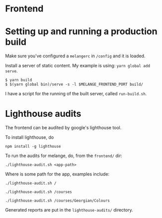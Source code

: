 # Frontend

# Setting up and running a production build

Make sure you've configured a `melangerc` in `/config` and it is loaded.

Install a server of static content. My example is using: `yarn global add serve`.

```
$ yarn build
$ $(yarn global bin)/serve -s -l $MELANGE_FRONTEND_PORT build/
```

I have a script for the running of the built server, called `run-build.sh`.

# Lighthouse audits

The frontend can be audited by google's lighthouse tool.

To install lighthouse, do

`npm install -g lighthouse`

To run the audits for melange, do, from the `frontend/` dir:

`./lighthouse-audit.sh <app-path>`

Where <app-path> is some path for the app, examples include:

`./lighthouse-audit.sh /`

`./lighthouse-audit.sh /courses`

`./lighthouse-audit.sh /courses/Georgian/Colours`

Generated reports are put in the `lighthouse-audits/` directory.
